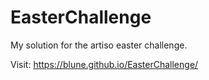 # EasterChallenge

My solution for the artiso easter challenge.

Visit:
https://blune.github.io/EasterChallenge/
